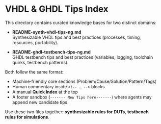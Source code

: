 # VHDL & GHDL Tips Index

This directory contains curated knowledge bases for two distinct domains:

- **README-synth-vhdl-tips-ng.md**  
  Synthesizable VHDL tips and best practices (processes, timing, resources, portability).

- **README-ghdl-testbench-tips-ng.md**  
  GHDL testbench tips and best practices (variables, logging, toolchain quirks, testbench patterns).

Both follow the same format:
- Machine‑friendly core sections (Problem/Cause/Solution/Pattern/Tags)
- Human commentary inside `<!-- … -->` blocks
- A manual **Quick Index** at the top
- A footer sandbox (`------- New Tips here-------`) where agents may append new candidate tips

Use these two files together: **synthesizable rules for DUTs**, **testbench rules for simulations**.
